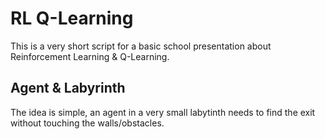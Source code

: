 # RL Q-Learning
This is a very short script for a basic school presentation about Reinforcement Learning & Q-Learning.

## Agent & Labyrinth
The idea is simple, an agent in a very small labytinth needs to find the exit without touching the walls/obstacles.
